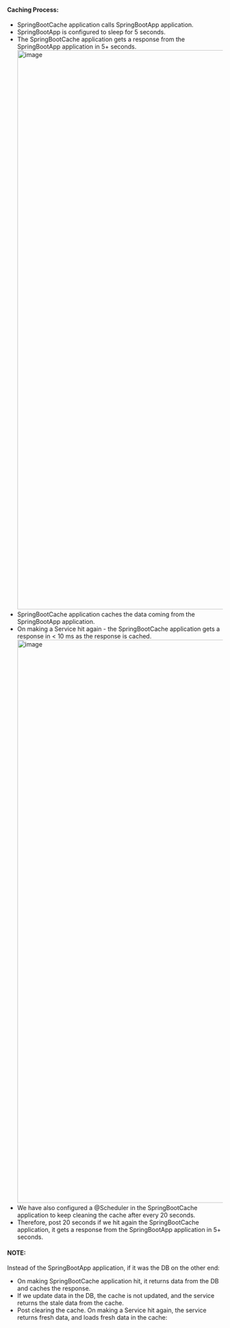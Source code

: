 
#### Caching Process:
- SpringBootCache application calls SpringBootApp application.
- SpringBootApp is configured to sleep for 5 seconds.
- The SpringBootCache application gets a response from the SpringBootApp application in 5+ seconds.
  <img width="1305" alt="image" src="https://github.com/rahulvaish/SpringBoot-Java/assets/689226/eb8d34a3-8f26-460d-9a80-adc60317a3d5">
- SpringBootCache application caches the data coming from the SpringBootApp application.
- On making a Service hit again - the SpringBootCache application gets a response in < 10 ms as the response is cached.
  <img width="1314" alt="image" src="https://github.com/rahulvaish/SpringBoot-Java/assets/689226/1e2bef25-d158-412e-a817-3867f188842e">
- We have also configured a @Scheduler in the SpringBootCache application to keep cleaning the cache after every 20 seconds.
- Therefore, post 20 seconds if we hit again the SpringBootCache application, it gets a response from the SpringBootApp application in 5+ seconds.
  
#### NOTE:
Instead of the SpringBootApp application, if it was the DB on the other end: 
  - On making SpringBootCache application hit, it returns data from the DB and caches the response.
  - If we update data in the DB, the cache is not updated, and the service returns the stale data from the cache.
  - Post clearing the cache. On making a Service hit again, the service returns fresh data, and loads fresh data in the cache:
